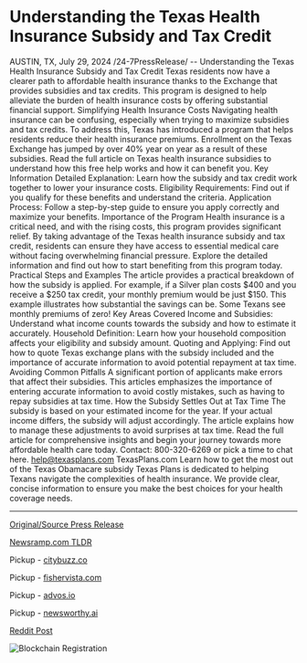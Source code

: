 # Understanding the Texas Health Insurance Subsidy and Tax Credit

AUSTIN, TX, July 29, 2024 /24-7PressRelease/ -- Understanding the Texas Health Insurance Subsidy and Tax Credit  Texas residents now have a clearer path to affordable health insurance thanks to the Exchange that provides subsidies and tax credits. This program is designed to help alleviate the burden of health insurance costs by offering substantial financial support.  Simplifying Health Insurance Costs  Navigating health insurance can be confusing, especially when trying to maximize subsidies and tax credits. To address this, Texas has introduced a program that helps residents reduce their health insurance premiums.   Enrollment on the Texas Exchange has jumped by over 40% year on year as a result of these subsidies.  Read the full article on Texas health insurance subsidies to understand how this free help works and how it can benefit you.  Key Information  Detailed Explanation: Learn how the subsidy and tax credit work together to lower your insurance costs. Eligibility Requirements: Find out if you qualify for these benefits and understand the criteria. Application Process: Follow a step-by-step guide to ensure you apply correctly and maximize your benefits. Importance of the Program Health insurance is a critical need, and with the rising costs, this program provides significant relief. By taking advantage of the Texas health insurance subsidy and tax credit, residents can ensure they have access to essential medical care without facing overwhelming financial pressure.  Explore the detailed information and find out how to start benefiting from this program today.  Practical Steps and Examples  The article provides a practical breakdown of how the subsidy is applied. For example, if a Silver plan costs $400 and you receive a $250 tax credit, your monthly premium would be just $150. This example illustrates how substantial the savings can be. Some Texans see monthly premiums of zero!  Key Areas Covered  Income and Subsidies: Understand what income counts towards the subsidy and how to estimate it accurately. Household Definition: Learn how your household composition affects your eligibility and subsidy amount. Quoting and Applying: Find out how to quote Texas exchange plans with the subsidy included and the importance of accurate information to avoid potential repayment at tax time. Avoiding Common Pitfalls  A significant portion of applicants make errors that affect their subsidies. This articles emphasizes the importance of entering accurate information to avoid costly mistakes, such as having to repay subsidies at tax time.  How the Subsidy Settles Out at Tax Time  The subsidy is based on your estimated income for the year. If your actual income differs, the subsidy will adjust accordingly. The article explains how to manage these adjustments to avoid surprises at tax time.  Read the full article  for comprehensive insights and begin your journey towards more affordable health care today.  Contact:  800-320-6269 or pick a time to chat here. help@texasplans.com TexasPlans.com Learn how to get the most out of the Texas Obamacare subsidy  Texas Plans is dedicated to helping Texans navigate the complexities of health insurance. We provide clear, concise information to ensure you make the best choices for your health coverage needs. 

---

[Original/Source Press Release](https://www.24-7pressrelease.com/press-release/512912/understanding-the-texas-health-insurance-subsidy-and-tax-credit)
                    

[Newsramp.com TLDR](https://newsramp.com/curated-news/texas-health-insurance-subsidy-and-tax-credit-program-a-game-changer-for-residents/3547a490a09bec7ee95d876bfde84898) 


Pickup - [citybuzz.co](https://citybuzz.co/2024/07/29/texas-health-insurance-subsidy-program-sees-40-enrollment-surge)

Pickup - [fishervista.com](https://fishervista.com/en/texas-health-insurance-subsidy-and-tax-credit-program-offers-significant-relief/20245311)

Pickup - [advos.io](https://advos.io/en/texas-health-insurance-subsidy-and-tax-credit-simplifies-access-to-affordable-coverage/20245311)

Pickup - [newsworthy.ai](https://newsworthy.ai/curated/texas-health-insurance-subsidy-program-boosts-enrollment-by-40)
 



[Reddit Post](https://www.reddit.com/r/newsramp/comments/1eet96x/texas_health_insurance_subsidy_and_tax_credit/) 



![Blockchain Registration](https://cdn.newsramp.app/24-7PressRelease/qrcode/247/29/moon7f8o.webp)